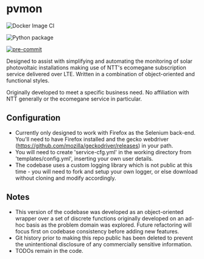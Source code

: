 # pvmon

![Docker Image CI](https://github.com/alexclaydon/pvmon/workflows/Docker%20Image%20CI/badge.svg)

![Python package](https://github.com/alexclaydon/pvmon/workflows/Python%20package/badge.svg)

[![pre-commit](https://img.shields.io/badge/pre--commit-enabled-brightgreen?logo=pre-commit&logoColor=white)](https://github.com/pre-commit/pre-commit)

Designed to assist with simplifying and automating the monitoring of solar photovoltaic installations making use of NTT's ecomegane subscription service delivered over LTE.  Written in a combination of object-oriented and functional styles.  

Originally developed to meet a specific business need.  No affiliation with NTT generally or the ecomegane service in particular.

## Configuration

* Currently only designed to work with Firefox as the Selenium back-end.  You'll need to have Firefox installed and the gecko webdriver (https://github.com/mozilla/geckodriver/releases) in your path.
* You will need to create 'service-cfg.yml' in the working directory from 'templates/config.yml', inserting your own user details.
* The codebase uses a custom logging library which is not public at this time - you will need to fork and setup your own logger, or else download without cloning and modify accordingly.

## Notes

* This version of the codebase was developed as an object-oriented wrapper over a set of discrete functions originally developed on an ad-hoc basis as the problem domain was explored.  Future refactoring will focus first on codebase consistency before adding new features.
* Git history prior to making this repo public has been deleted to prevent the unintentional disclosure of any commercially sensitive information.
* TODOs remain in the code.
